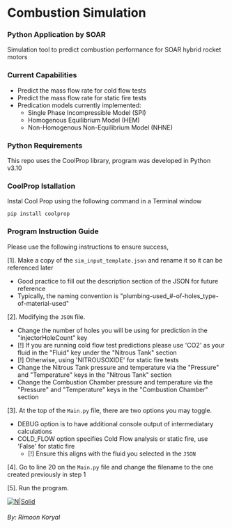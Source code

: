 # Combustion Simulation
### Python Application by SOAR
Simulation tool to predict combustion performance for SOAR hybrid rocket motors

### Current Capabilities
- Predict the mass flow rate for cold flow tests
- Predict the mass flow rate for static fire tests
- Predication models currently implemented:
    - Single Phase Incompressible Model (SPI)
    - Homogenous Equilibrium Model (HEM)
    - Non-Homogenous Non-Equilibrium Model (NHNE)

### Python Requirements
This repo uses the CoolProp library, program was developed in Python v3.10

### CoolProp Istallation
Instal Cool Prop using the following command in a Terminal window
```shell
pip install coolprop
```

### Program Instruction Guide
Please use the following instructions to ensure success,

[1]. Make a copy of the ```sim_input_template.json``` and rename it so it can be referenced later
- Good practice to fill out the description section of the JSON for future reference
- Typically, the naming convention is "plumbing-used\_#-of-holes\_type-of-material-used"

[2]. Modifying the ```JSON``` file.
- Change the number of holes you will be using for prediction in the "injectorHoleCount" key
- [!] If you are running cold flow test predictions please use 'CO2' as your fluid in the "Fluid" key under the "Nitrous Tank" section
- [!] Otherwise, using 'NITROUSOXIDE' for static fire tests
- Change the Nitrous Tank pressure and temperature via the "Pressure" and "Temperature" keys in the "Nitrous Tank" section
- Change the Combustion Chamber pressure and temperature via the "Pressure" and "Temperature" keys in the "Combustion Chamber" section

[3]. At the top of the ```Main.py``` file, there are two options you may toggle.
- DEBUG option is to have additional console output of intermediatary calculations
- COLD_FLOW option specifies Cold Flow analysis or static fire, use 'False' for static fire
    - [!] Ensure this aligns with the fluid you selected in the ```JSON```

[4]. Go to line 20 on the ```Main.py``` file and change the filename to the one created previously in step 1

[5]. Run the program.

[![N|Solid](https://static.wixstatic.com/media/303231_d94ce6283cce4269a2ef1c4a1c01a79c~mv2.png/v1/fill/w_570,h_272,al_c,q_85,usm_0.66_1.00_0.01,enc_auto/SOAR_logo.png)](https://www.soar-rockets.ca/) 

###### By: Rimoon Koryal